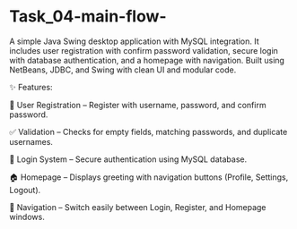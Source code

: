 # Task_04-main-flow-
A simple Java Swing desktop application with MySQL integration. It includes user registration with confirm password validation, secure login with database authentication, and a homepage with navigation. Built using NetBeans, JDBC, and Swing with clean UI and modular code.

✨ Features:

🔑 User Registration – Register with username, password, and confirm password.

✅ Validation – Checks for empty fields, matching passwords, and duplicate usernames.

🔐 Login System – Secure authentication using MySQL database.

🏠 Homepage – Displays greeting with navigation buttons (Profile, Settings, Logout).

🔄 Navigation – Switch easily between Login, Register, and Homepage windows.
